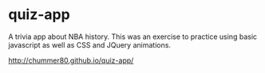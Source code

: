 # quiz-app
A trivia app about NBA history. This was an exercise to practice using basic javascript as well as CSS and JQuery animations.

http://chummer80.github.io/quiz-app/
